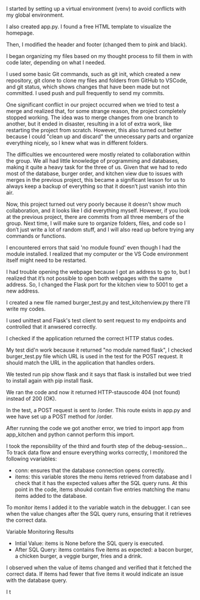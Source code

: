 I started by setting up a virtual environment (venv) to avoid conflicts with my global environment.

I also created app.py. I found a free HTML template to visualize the homepage.

Then, I modified the header and footer (changed them to pink and black).

I began organizing my files based on my thought process to fill them in with code later, depending on what I needed.

I used some basic Git commands, such as git init, which created a new repository, git clone to clone my files and folders from GitHub to VSCode, and git status, which shows changes that have been made but not committed. I used push and pull frequently to send my commits.

One significant conflict in our project occurred when we tried to test a merge and realized that, for some strange reason, the project completely stopped working. The idea was to merge changes from one branch to another, but it ended in disaster, resulting in a lot of extra work, like restarting the project from scratch. However, this also turned out better because I could "clean up and discard" the unnecessary parts and organize everything nicely, so I knew what was in different folders.

The difficulties we encountered were mostly related to collaboration within the group. We all had little knowledge of programming and databases, making it quite a heavy task for the three of us. Given that we had to redo most of the database, burger order, and kitchen view due to issues with merges in the previous project, this became a significant lesson for us to always keep a backup of everything so that it doesn’t just vanish into thin air.

Now, this project turned out very poorly because it doesn't show much collaboration, and it looks like I did everything myself. However, if you look at the previous project, there are commits from all three members of the group. Next time, I will make sure to organize folders, files, and code so I don’t just write a lot of random stuff, and I will also read up before trying any commands or functions.

I encountered errors that said 'no module found' even though I had the module installed. I realized that my computer or the VS Code environment itself might need to be restarted.

I had trouble opening the webpage because I got an address to go to, but I realized that it’s not possible to open both webpages with the same address. So, I changed the Flask port for the kitchen view to 5001 to get a new address.

I created a new file named burger_test.py and test_kitchenview.py there I'll write my codes.

I used unittest and Flask's test client to sent request to my endpoints and controlled that it anwsered correctly.
 
 I checked if the application returned the correct  HTTP status codes.

My test did'n work because it returned "no module named flask", I checked burger_test.py file which URL is used in the test for the POST request. It should match the URL in the application that handles orders.

We tested run pip show flask and it says that flask is installed but wee tried to install again with pip install flask. 

We ran the code and now it returned HTTP-stauscode 404 (not found) instead of 200 (OK). 

In the test, a POST request is sent to /order. This route exists in app.py and wee have set up a POST method for /order. 

After running the code we got another error, we tried to import app from app_kitchen and python cannot perform this import.

I took the reponsibility of the third and fourth step of the debug-session...
To track data flow and ensure everything works correctly, I monitored the following vvariables:
- conn: ensures that the database connection opens correctly.
- items: this variable stores the menu items retrieved from database and I check that it has the expected values after the SQL query runs. At this point in the code, items shoukd contain five entries matching the manu items added to the database.

To monitor items I added it to the variable watch in the debugger. I can see when the value changes after the SQL query runs, ensuring that it retrieves the correct data.

Variable Monitoring Results
- Intial Value: items is None before the SQL query is executed.
- After SQL Query: items contains five items as expected: a bacon burger, a chicken burger, a veggie burger, fries and a drink. 

I observed when the value of items changed and verified that it fetched the correct data. If items had fewer that five items it would indicate an issue with the database query.

I t
